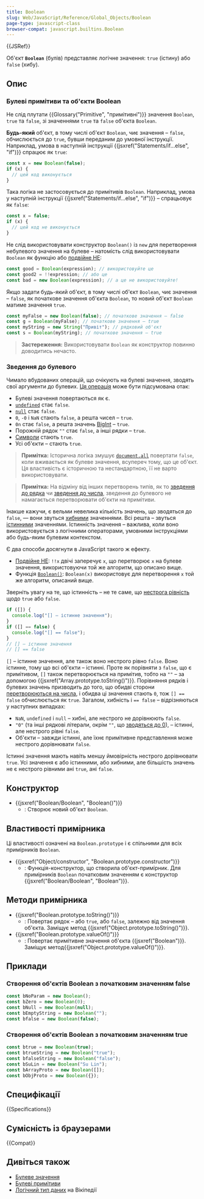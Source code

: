 ```yaml
---
title: Boolean
slug: Web/JavaScript/Reference/Global_Objects/Boolean
page-type: javascript-class
browser-compat: javascript.builtins.Boolean
---
```


{{JSRef}}

Об'єкт **`Boolean`** (булів) представляє логічне значення: `true` (істину) або `false` (хибу).

## Опис

### Булеві примітиви та об'єкти Boolean

Не слід плутати {{Glossary("Primitive", "примітивні")}} значення `Boolean`, `true` та `false`, зі значеннями `true` та `false` об'єкта `Boolean`.

**Будь-який** об'єкт, в тому числі об'єкт `Boolean`, чиє значення – `false`, обчислюється до `true`, бувши переданим до умовної інструкції. Наприклад, умова в наступній інструкції {{jsxref("Statements/if...else", "if")}} спрацює як `true`:

```js
const x = new Boolean(false);
if (x) {
  // цей код виконується
}
```

Така логіка не застосовується до примітивів `Boolean`. Наприклад, умова у наступній інструкції {{jsxref("Statements/if...else", "if")}} – спрацьовує як `false`:

```js
const x = false;
if (x) {
  // цей код не виконується
}
```

Не слід використовувати конструктор `Boolean()` із `new` для перетворення небулевого значення на булеве – натомість слід використовувати `Boolean` як функцію або [подвійне НЕ](/uk/docs/Web/JavaScript/Reference/Operators/Logical_NOT#podviine-ne-):

```js
const good = Boolean(expression); // використовуйте це
const good2 = !!expression; // або це
const bad = new Boolean(expression); // а це не використовуйте!
```

Якщо задати будь-який об'єкт, в тому числі об'єкт `Boolean`, чиє значення – `false`, як початкове значення об'єкта `Boolean`, то новий об'єкт `Boolean` матиме значення `true`.

```js
const myFalse = new Boolean(false); // початкове значення – false
const g = Boolean(myFalse); // початкове значення – true
const myString = new String("Привіт"); // рядковий об'єкт
const s = Boolean(myString); // початкове значення – true
```

> **Застереження:** Використовувати `Boolean` як конструктор повинно доводитись нечасто.

### Зведення до булевого

Чимало вбудованих операцій, що очікують на булеві значення, зводять свої аргументи до булевих. [Ця операція](https://tc39.es/ecma262/multipage/abstract-operations.html#sec-toboolean) може бути підсумована отак:

- Булеві значення повертаються як є.
- [`undefined`](/uk/docs/Web/JavaScript/Reference/Global_Objects/undefined) стає `false`.
- [`null`](/uk/docs/Web/JavaScript/Reference/Operators/null) стає `false`.
- `0`, `-0` і `NaN` стають `false`, а решта чисел – `true`.
- `0n` стає `false`, а решта значень [BigInt](/uk/docs/Web/JavaScript/Reference/Global_Objects/BigInt) – `true`.
- Порожній рядок `""` стає `false`, а інші рядки – `true`.
- [Символи](/uk/docs/Web/JavaScript/Reference/Global_Objects/Symbol) стають `true`.
- Усі об'єкти – стають `true`.

> **Примітка:** Історична логіка змушує [`document.all`](/uk/docs/Web/API/Document/all) повертати `false`, коли вживається як булеве значення, всупереч тому, що це об'єкт. Ця властивість є історичною та нестандартною, її не варто використовувати.

> **Примітка:** На відміну від інших перетворень типів, як то [зведення до рядка](/uk/docs/Web/JavaScript/Reference/Global_Objects/String#zvedennia-do-riadka) чи [зведення до числа](/uk/docs/Web/JavaScript/Reference/Global_Objects/Number#zvedennia-do-chysla), зведення до булевого не намагається перетворювати об'єкти на примітиви.

Інакше кажучи, є вельми невелика кількість значень, що зводяться до `false`, — вони звуться [хибними](/uk/docs/Glossary/Falsy) значеннями. Всі решта – звуться [істинними](/uk/docs/Glossary/Truthy) значеннями. Істинність значення – важлива, коли воно використовується з логічними операторами, умовними інструкціями або будь-яким булевим контекстом.

Є два способи досягнути в JavaScript такого ж ефекту.

- [Подвійне НЕ](/uk/docs/Web/JavaScript/Reference/Operators/Logical_NOT#podviine-ne-): `!!x` двічі заперечує `x`, що перетворює `x` на булеве значення, використовуючи той же алгоритм, що описано вище.
- Функція [`Boolean()`](/uk/docs/Web/JavaScript/Reference/Global_Objects/Boolean/Boolean): `Boolean(x)` використовує для перетворення `x` той же алгоритм, описаний вище.

Зверніть увагу на те, що істинність – не те саме, що [нестрога рівність](/uk/docs/Web/JavaScript/Reference/Operators/Equality) щодо `true` або `false`.

```js
if ([]) {
  console.log("[] – істинне значення");
}
if ([] == false) {
  console.log("[] == false");
}
// [] – істинне значення
// [] == false
```

`[]` – істинне значення, але також воно нестрого рівно `false`. Воно істинне, тому що всі об'єкти – істинні. Проте як порівняти з `false`, що є примітивом, `[]` також перетворюється на примітив, тобто на `""` – за допомогою {{jsxref("Array.prototype.toString()")}}. Порівняння рядків і булевих значень призводить до того, що обидві сторони [перетворюються на числа](/uk/docs/Web/JavaScript/Reference/Global_Objects/Number#zvedennia-do-chysla), і обидва ці значення стають `0`, тож `[] == false` обчислюється як `true`. Загалом, хибність і `== false` – відрізняються у наступних випадках:

- `NaN`, `undefined` і `null` – хибні, але нестрого не дорівнюють `false`.
- `"0"` (та інші рядкові літерали, окрім `""`, що [зводяться до 0](/uk/docs/Web/JavaScript/Reference/Global_Objects/Number#zvedennia-do-chysla)), – істинні, але нестрого рівні `false`.
- Об'єкти – завжди істинні, але їхнє примітивне представлення може нестрого дорівнювати `false`.

Істинні значення мають навіть меншу ймовірність нестрого дорівнювати `true`. Усі значення є або істинними, або хибними, але більшість значень не є нестрого рівними ані `true`, ані `false`.

## Конструктор

- {{jsxref("Boolean/Boolean", "Boolean()")}}
  - : Створює новий об'єкт `Boolean`.

## Властивості примірника

Ці властивості означені на `Boolean.prototype` і є спільними для всіх примірників `Boolean`.

- {{jsxref("Object/constructor", "Boolean.prototype.constructor")}}
  - : Функція-конструктор, що створила об'єкт-примірник. Для примірників `Boolean` початковим значенням є конструктор {{jsxref("Boolean/Boolean", "Boolean")}}.

## Методи примірника

- {{jsxref("Boolean.prototype.toString()")}}
  - : Повертає рядок – або `true`, або `false`, залежно від значення об'єкта. Заміщує метод {{jsxref("Object.prototype.toString()")}}.
- {{jsxref("Boolean.prototype.valueOf()")}}
  - : Повертає примітивне значення об'єкта {{jsxref("Boolean")}}. Заміщує метод{{jsxref("Object.prototype.valueOf()")}}.

## Приклади

### Створення об'єктів Boolean з початковим значенням false

```js
const bNoParam = new Boolean();
const bZero = new Boolean(0);
const bNull = new Boolean(null);
const bEmptyString = new Boolean("");
const bfalse = new Boolean(false);
```

### Створення об'єктів Boolean з початковим значенням true

```js
const btrue = new Boolean(true);
const btrueString = new Boolean("true");
const bfalseString = new Boolean("false");
const bSuLin = new Boolean("Su Lin");
const bArrayProto = new Boolean([]);
const bObjProto = new Boolean({});
```

## Специфікації

{{Specifications}}

## Сумісність із браузерами

{{Compat}}

## Дивіться також

- [Булеве значення](/uk/docs/Glossary/Boolean)
- [Булеві примітиви](/uk/docs/Web/JavaScript/Data_structures#typ-boolean)
- [Логічний тип даних](https://uk.wikipedia.org/wiki/%D0%9B%D0%BE%D0%B3%D1%96%D1%87%D0%BD%D0%B8%D0%B9_%D1%82%D0%B8%D0%BF_%D0%B4%D0%B0%D0%BD%D0%B8%D1%85) на Вікіпедії
